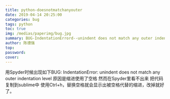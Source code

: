 ```yaml
---
title: python-doesnotmatchanyouter
date: 2019-04-14 20:25:00
categories: bug
tags: python
toc: true
img: /medias/paperimg/bug.jpg
summary: BUG-IndentationErrord--unindent does not match any outer indentation level
author: 陈德强
top: 
password: 
cover: 
---
```


用Spyder时候出现如下BUG:
IndentationError: unindent does not match any outer indentation level
原因是缩进使用了空格
然而在Spyder里看不出来
把代码复制到sublime中
使用Ctrl+h，替换空格就会显示出被空格代替的缩进，改掉就好了。
